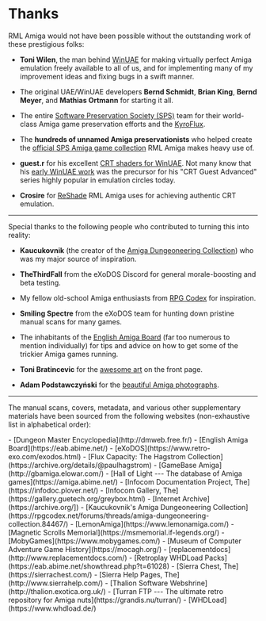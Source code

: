 # Thanks

RML Amiga would not have been possible without the outstanding work of these
prestigious folks:

- **Toni Wilen**, the man behind [WinUAE](https://www.winuae.net/) for making
  virtually perfect Amiga emulation freely available to all of us, and for
  implementing many of my improvement ideas and fixing bugs in a swift manner.

- The original UAE/WinUAE developers **Bernd Schmidt**, **Brian King**, **Bernd
  Meyer**, and **Mathias Ortmann** for starting it all.

- The entire [Software Preservation Society (SPS)](http://www.softpres.org/])
  team for their world-class Amiga game preservation efforts and the
  [KyroFlux](https://en.wikipedia.org/wiki/KryoFlux).

- The **hundreds of unnamed Amiga preservationists** who helped create the
  [official SPS Amiga game collection](http://www.softpres.org/games) RML Amiga makes
    heavy use of.

- **guest.r** for his excellent [CRT shaders for WinUAE](https://github.com/guestrr/WinUAE-Shaders).
  Not many know that his [early WinUAE work](https://eab.abime.net/showthread.php?t=61776)
  was the precursor for his "CRT Guest Advanced" series highly popular in
  emulation circles today.

- **Crosire** for [ReShade](https://reshade.me/) RML Amiga uses for achieving
  authentic CRT emulation.

---

Special thanks to the following people who contributed to turning this into reality:

- **Kaucukovnik** (the creator of the
  [Amiga Dungeoneering Collection](https://rpgcodex.net/forums/threads/amiga-dungeoneering-collection.84467/))
  who was my major source of inspiration.

- **TheThirdFall** from the eXoDOS Discord for general morale-boosting and beta
  testing.

- My fellow old-school Amiga enthusiasts from [RPG Codex](https://rpgcodex.net/)
  for inspiration.

- **Smiling Spectre** from the eXoDOS team for hunting down pristine manual
  scans for many games.

- The inhabitants of the [English Amiga Board](https://eab.abime.net/) (far too numerous to mention
  individually) for tips and advice on how to get some of the trickier Amiga
  games running.

- **Toni Bratincevic** for the [awesome art](https://www.interstation3d.com/per_gal_generator.php?item=16-bit%20memories) on the front page.

- **Adam Podstawczyński** for the [beautiful Amiga photographs](https://www.forgottencomputer.com/retro/beauty_shots.html).

---

The manual scans, covers, metadata, and various other supplementary materials
have been sourced from the following websites (non-exhaustive list in
alphabetical order):

<div class="compact" markdown>
- [Dungeon Master Encyclopedia](http://dmweb.free.fr/)
- [English Amiga Board](https://eab.abime.net/)
- [eXoDOS](https://www.retro-exo.com/exodos.html)
- [Flux Capacity: The Hagstrom Collection](https://archive.org/details/@paulhagstrom)
- [GameBase Amiga](http://gbamiga.elowar.com/)
- [Hall of Light --- The database of Amiga games](https://amiga.abime.net/)
- [Infocom Documentation Project, The](https://infodoc.plover.net/)
- [Infocom Gallery, The](https://gallery.guetech.org/greybox.html)
- [Internet Archive](https://archive.org/])
- [Kaucukovnik's Amiga Dungeoneering Collection](https://rpgcodex.net/forums/threads/amiga-dungeoneering-collection.84467/)
- [LemonAmiga](https://www.lemonamiga.com/)
- [Magnetic Scrolls Memorial](https://msmemorial.if-legends.org/)
- [MobyGames](https://www.mobygames.com/)
- [Museum of Computer Adventure Game History](https://mocagh.org/)
- [replacementdocs](http://www.replacementdocs.com/)
- [Retroplay WHDLoad Packs](https://eab.abime.net/showthread.php?t=61028)
- [Sierra Chest, The](https://sierrachest.com/)
- [Sierra Help Pages, The](http://www.sierrahelp.com/)
- [Thalion Software Webshrine](http://thalion.exotica.org.uk/)
- [Turran FTP --- The ultimate retro repository for Amiga nuts](https://grandis.nu/turran/)
- [WHDLoad](https://www.whdload.de/)
</div>
